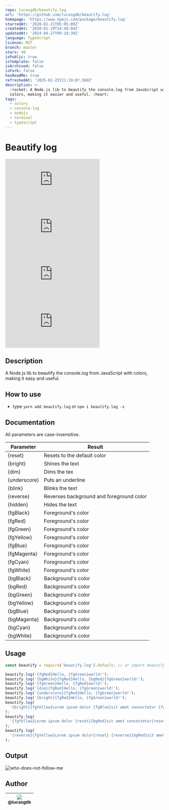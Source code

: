 ```yaml
---
repo: lucasgdb/beautify.log
url: 'https://github.com/lucasgdb/beautify.log'
homepage: 'https://www.npmjs.com/package/beautify.log'
starredAt: '2020-01-21T05:05:09Z'
createdAt: '2020-01-19T14:48:04Z'
updatedAt: '2024-04-27T09:18:39Z'
language: TypeScript
license: MIT
branch: master
stars: 48
isPublic: true
isTemplate: false
isArchived: false
isFork: false
hasReadMe: true
refreshedAt: '2025-02-25T21:19:07.560Z'
description: >-
  :rocket: A Node.js lib to beautify the console.log from JavaScript with
  colors, making it easier and useful. :heart:
tags:
  - colors
  - console-log
  - nodejs
  - terminal
  - typescript
---
```


# Beautify log

![CRAN/METACRAN](https://img.shields.io/github/issues/lucasgdb/beautify.log)
![CRAN/METACRAN](https://img.shields.io/github/forks/lucasgdb/beautify.log)
![CRAN/METACRAN](https://img.shields.io/github/stars/lucasgdb/beautify.log)
![CRAN/METACRAN](https://img.shields.io/github/license/lucasgdb/beautify.log)

## Description

A Node.js lib to beautify the console.log from JavaScript with colors, making it easy and useful.

## How to use

- type `yarn add beautify.log` or `npm i beautify.log -s`

## Documentation

All parameters are case-insensitive.

| Parameter    | Result                                   |
| ------------ | ---------------------------------------- |
| {reset}      | Resets to the default color              |
| {bright}     | Shines the text                          |
| {dim}        | Dims the tex                             |
| {underscore} | Puts an underline                        |
| {blink}      | Blinks the text                          |
| {reverse}    | Reverses background and foreground color |
| {hidden}     | Hides the text                           |
| {fgBlack}    | Foreground's color                       |
| {fgRed}      | Foreground's color                       |
| {fgGreen}    | Foreground's color                       |
| {fgYellow}   | Foreground's color                       |
| {fgBlue}     | Foreground's color                       |
| {fgMagenta}  | Foreground's color                       |
| {fgCyan}     | Foreground's color                       |
| {fgWhite}    | Foreground's color                       |
| {bgBlack}    | Background's color                       |
| {bgRed}      | Background's color                       |
| {bgGreen}    | Background's color                       |
| {bgYellow}   | Background's color                       |
| {bgBlue}     | Background's color                       |
| {bgMagenta}  | Background's color                       |
| {bgCyan}     | Background's color                       |
| {bgWhite}    | Background's color                       |

## Usage

```js
const beautify = require('beautify.log').default; // or import beautify from 'beautify.log';

beautify.log('{fgRed}Hello, {fgGreen}world!');
beautify.log('{bgWhite}{fgRed}Hello, {bgRed}{fgGreen}world!');
beautify.log('{fgGreen}Hello, {fgRed}world!');
beautify.log('{dim}{fgRed}Hello, {fgGreen}world!');
beautify.log('{underscore}{fgRed}Hello, {fgGreen}world!');
beautify.log('{bright}{fgRed}Hello, {fgGreen}world!');
beautify.log(
  '{bright}{fgYellow}Lorem ipsum dolor {fgBlue}sit amet consectetur {fgCyan}adipisicing elit.'
);
beautify.log(
  '{fgYellow}Lorem ipsum dolor {reset}{bgRed}sit amet consectetur{reset} {fgCyan}adipisicing elit.'
);
beautify.log(
  '{reverse}{fgYellow}Lorem ipsum dolor{reset} {reverse}{bgRed}sit amet consectetur{reset} {reverse}{fgCyan}adipisicing elit.'
);
```

## Output

![who-does-not-follow-me](./images/beautify.log.png)

## Author

| [<img src="https://avatars3.githubusercontent.com/u/13838273?v=3&s=115"><br><sub>@lucasgdb</sub>](https://github.com/lucasgdb) |
| :----------------------------------------------------------------------------------------------------------------------------: |
